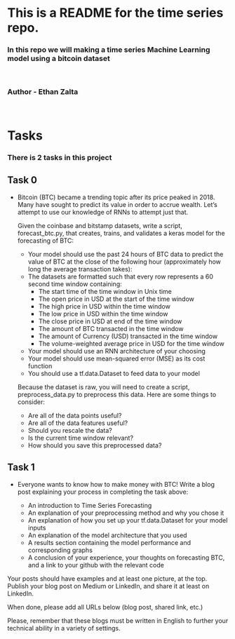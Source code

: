 # This is a README for the time series repo.

### In this repo we will making a time series Machine Learning model using a bitcoin dataset
<br>

### Author - Ethan Zalta
<br>


# Tasks
### There is 2 tasks in this project

## Task 0
* Bitcoin (BTC) became a trending topic after its price peaked in 2018. Many have sought to predict its value in order to accrue wealth. Let’s attempt to use our knowledge of RNNs to attempt just that.

    Given the coinbase and bitstamp datasets, write a script, forecast_btc.py, that creates, trains, and validates a keras model for the forecasting of BTC:

    * Your model should use the past 24 hours of BTC data to predict the value of BTC at the close of the following hour (approximately how long the average transaction takes):
    * The datasets are formatted such that every row represents a 60 second time window containing:
        * The start time of the time window in Unix time
        * The open price in USD at the start of the time window
        * The high price in USD within the time window
        * The low price in USD within the time window
        * The close price in USD at end of the time window
        * The amount of BTC transacted in the time window
        * The amount of Currency (USD) transacted in the time window
        * The volume-weighted average price in USD for the time window
    * Your model should use an RNN architecture of your choosing
    * Your model should use mean-squared error (MSE) as its cost function
    * You should use a tf.data.Dataset to feed data to your model
    
    Because the dataset is raw, you will need to create a script, preprocess_data.py to preprocess this data. Here are some things to consider:

    * Are all of the data points useful?
    * Are all of the data features useful?
    * Should you rescale the data?
    * Is the current time window relevant?
    * How should you save this preprocessed data?


## Task 1
* Everyone wants to know how to make money with BTC! Write a blog post explaining your process in completing the task above:

    * An introduction to Time Series Forecasting
    * An explanation of your preprocessing method and why you chose it
    * An explanation of how you set up your tf.data.Dataset for your model inputs
    * An explanation of the model architecture that you used
    * A results section containing the model performance and corresponding graphs
    * A conclusion of your experience, your thoughts on forecasting BTC, and a link to your github with the relevant code

Your posts should have examples and at least one picture, at the top. Publish your blog post on Medium or LinkedIn, and share it at least on LinkedIn.

When done, please add all URLs below (blog post, shared link, etc.)

Please, remember that these blogs must be written in English to further your technical ability in a variety of settings.
